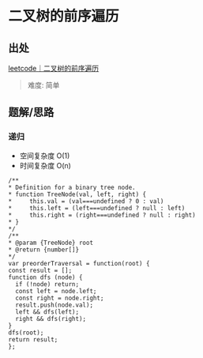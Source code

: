# 二叉树的前序遍历

## 出处

[leetcode｜二叉树的前序遍历](https://leetcode-cn.com/problems/binary-tree-preorder-traversal/)

> 难度: 简单

## 题解/思路

### 递归

- 空间复杂度 O(1)
- 时间复杂度 O(n)

```
/**
* Definition for a binary tree node.
* function TreeNode(val, left, right) {
*     this.val = (val===undefined ? 0 : val)
*     this.left = (left===undefined ? null : left)
*     this.right = (right===undefined ? null : right)
* }
*/
/**
* @param {TreeNode} root
* @return {number[]}
*/
var preorderTraversal = function(root) {
const result = [];
function dfs (node) {
  if (!node) return;
  const left = node.left;
  const right = node.right;
  result.push(node.val);
  left && dfs(left);
  right && dfs(right);
}
dfs(root);
return result;
};
```
